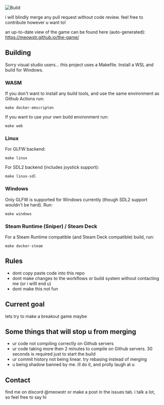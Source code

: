 ![Build](https://github.com/meowstr/the-game/actions/workflows/emscripten.yml/badge.svg)

i will blindly merge any pull request without code review. feel free to contribute however u want to!

an up-to-date view of the game can be found here (auto-generated): https://meowstr.github.io/the-game/

Building
--------
Sorry visual studio users... this project uses a Makefile. Install a WSL and build for Windows.

### WASM
If you don't want to install any build tools, and use the same environment as Github Actions run:
```
make docker-emscripten
```
If you want to use your own build environment run:
```
make web
```
### Linux
For GLFW backend:
```
make linux
```
For SDL2 backend (includes joystick support):
```
make linux-sdl
```

### Windows
Only GLFW is supported for Windows currently (though SDL2 support wouldn't be hard). Run:
```
make windows
```

### Steam Runtime (Sniper) / Steam Deck
For a Steam Runtime compatible (and Steam Deck compatible) build, run:
```
make docker-steam
```

Rules
-----
- dont copy paste code into this repo
- dont make changes to the workflows or build system without contacting me (or i willl end u)
- dont make this not fun

Current goal
------------
lets try to make a breakout game maybe

Some things that will stop u from merging
-----------------------------------------
- ur code not compiling correctly on Github servers
- ur code taking more then 2 minutes to compile on Github servers. 30 seconds is required just to start the build
- ur commit history not being linear. try rebasing instead of merging
- u being shadow banned by me. ill do it, and prolly laugh at u

Contact
-------
find me on discord @meowstr or make a post in the issues tab. i talk a lot, so feel free to say hi
